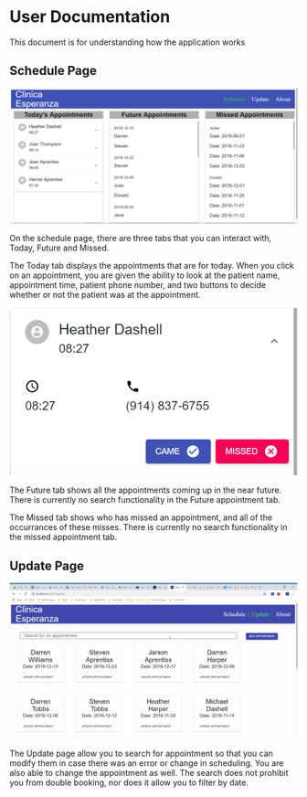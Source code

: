 # User Documentation
This document is for understanding how the application works

## Schedule Page
![Alt text](../img/main_screen.PNG?raw=true "Title")

 On the schedule page, there are three tabs that you can interact with, Today, Future and Missed.

 The Today tab displays the appointments that are for today. When you click on an appointment, you are given the ability to look at the patient name, appointment time, patient phone number, and two buttons to decide whether or not the patient was at the appointment. 

 ![Alt text](../img/today_appointment.PNG?raw=true "Title")

 The Future tab shows all the appointments coming up in the near future. There is currently no search functionality in the Future appointment tab.

 The Missed tab shows who has missed an appointment, and all of the occurrances of these misses. There is currently no search functionality in the missed appointment tab.

 ## Update Page
![Alt text](../img/search.gif?raw=true "Title")


 The Update page allow you to search for appointment so that you can modify them in case there was an error or change in scheduling. You are also able to change the appointment as well. The search does not prohibit you from double booking, nor does it allow you to filter by date.
